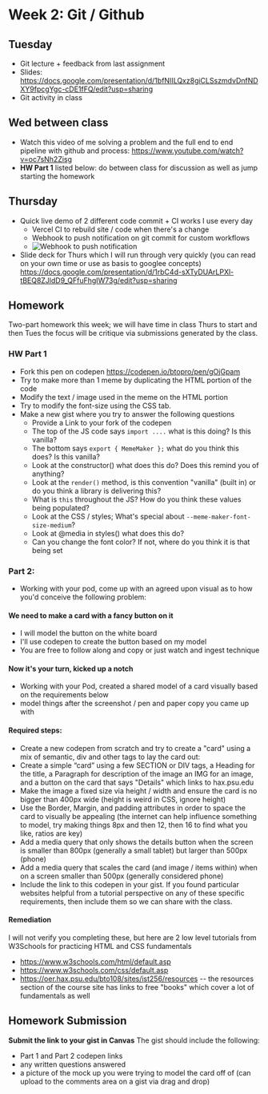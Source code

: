 
# Week 2: Git / Github
## Tuesday
- Git lecture + feedback from last assignment
- Slides: https://docs.google.com/presentation/d/1bfNIILQxz8giCLSszmdvDnfNDXY9fpcgYgc-cDE1fFQ/edit?usp=sharing
- Git activity in class

## Wed between class
- Watch this video of me solving a problem and the full end to end pipeline with github and process: https://www.youtube.com/watch?v=oc7sNh2Zisg
- **HW Part 1** listed below: do between class for discussion as well as jump starting the homework

## Thursday
- Quick live demo of 2 different code commit + CI works I use every day
  - Vercel CI to rebuild site / code when there's a change
  - Webhook to push notification on git commit for custom workflows
  - ![Webhook to push notification](https://github.com/elmsln/edtechjoker/assets/329735/7ca9cf74-f272-4042-98a2-d9d526bdd7cc)
- Slide deck for Thurs which I will run through very quickly (you can read on your own time or use as basis to googlee concepts) https://docs.google.com/presentation/d/1rbC4d-sXTyDUArLPXl-tBEQ8ZJldD9_QFfuFhgIW73g/edit?usp=sharing

## Homework
Two-part homework this week; we will have time in class Thurs to start and then Tues the focus will be critique via submissions generated by the class.

### HW Part 1
- Fork this pen on codepen https://codepen.io/btopro/pen/gOjGpam
- Try to make more than 1 meme by duplicating the HTML portion of the code
- Modify the text / image used in the meme on the HTML portion
- Try to modify the font-size using the CSS tab.
- Make a new gist where you try to answer the following questions
  - Provide a Link to your fork of the codepen
  - The top of the JS code says `import ....` what is this doing? Is this vanilla?
  - The bottom says `export { MemeMaker };` what do you think this does? Is this vanilla?
  - Look at the constructor() what does this do? Does this remind you of anything?
  - Look at the `render()` method, is this convention "vanilla" (built in) or do you think a library is delivering this?
  - What is `this` throughout the JS? How do you think these values being populated?
  - Look at the CSS / styles; What's special about `--meme-maker-font-size-medium`?
  - Look at @media in styles() what does this do?
  - Can you change the font color? If not, where do you think it is that being set

### Part 2:
- Working with your pod, come up with an agreed upon visual as to how you'd conceive the following problem:
#### We need to make a card with a fancy button on it
- I will model the button on the white board
- I'll use codepen to create the button based on my model
- You are free to follow along and copy or just watch and ingest technique

#### Now it's your turn, kicked up a notch
- Working with your Pod, created a shared model of a card visually based on the requirements below
- model things after the screenshot / pen and paper copy you came up with

#### Required steps:
- Create a new codepen from scratch and try to create a "card" using a mix of semantic, div and other tags to lay the card out:
- Create a simple “card” using a few SECTION or DIV tags, a Heading for the title, a Paragraph for description of the image an IMG for an image, and a button on the card that says "Details" which links to hax.psu.edu
- Make the image a fixed size via height / width and ensure the card is no bigger than 400px wide (height is weird in CSS, ignore height)
- Use the Border, Margin, and padding attributes in order to space the card to visually be appealing (the internet can help influence something to model, try making things 8px and then 12, then 16 to find what you like, ratios are key)
- Add a media query that only shows the details button when the screen is smaller than 800px (generally a small tablet) but larger than 500px (phone)
- Add a media query that scales the card (and image / items within) when on a screen smaller than 500px (generally considered phone)
- Include the link to this codepen in your gist. If you found particular websites helpful from a tutorial perspective on any of these specific requirements, then include them so we can share with the class.

#### Remediation
I will not verify you completing these, but here are 2 low level tutorials from W3Schools for practicing HTML and CSS fundamentals
- https://www.w3schools.com/html/default.asp
- https://www.w3schools.com/css/default.asp
- https://oer.hax.psu.edu/bto108/sites/ist256/resources -- the resources section of the course site has links to free "books" which cover a lot of fundamentals as well

## Homework Submission
**Submit the link to your gist in Canvas**
The gist should include the following:
- Part 1 and Part 2 codepen links
- any written questions answered
- a picture of the mock up you were trying to model the card off of (can upload to the comments area on a gist via drag and drop)
